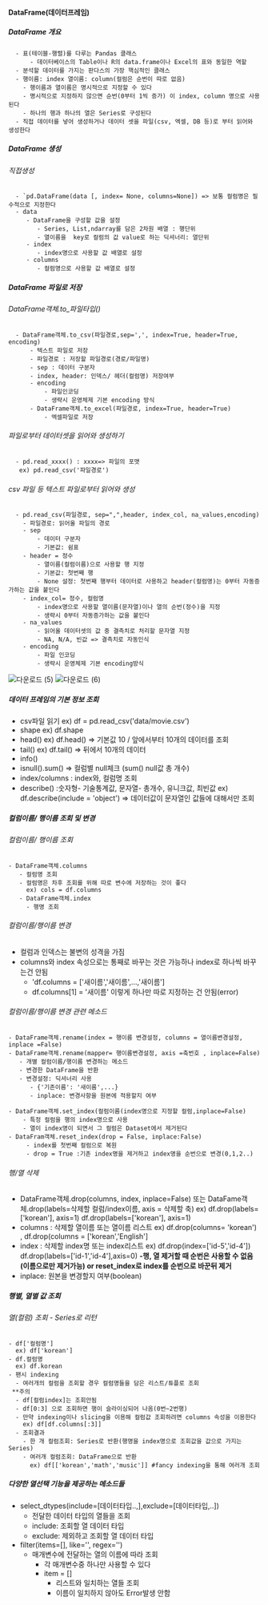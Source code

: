  #### DataFrame(데이터프레임)
 
  ##### DataFrame 개요
      - 표(테이블-행렬)를 다루는 Pandas 클래스
          - 데이터베이스의 Table이나 R의 data.frame이나 Excel의 표와 동일한 역할
      - 분석할 데이터를 가지는 판다스의 가장 핵심적인 클래스
      - 행이름: index 열이름: column(컬럼은 순번이 따로 없음)
        - 행이름과 열이름은 명시적으로 지정할 수 있다
        - 명시적으로 지정하지 않으면 순번(0부터 1씩 증가) 이 index, column 명으로 사용된다
        - 하나의 행과 하나의 열은 Series로 구성된다
      - 직접 데이터를 넣어 생성하거나 데이터 셋을 파일(csv, 엑셀, DB 등)로 부터 읽어와 생성한다


  ##### DataFrame 생성
  
   ###### 직접생성
      - `pd.DataFrame(data [, index= None, columns=None]) => 보통 컬럼명은 필수적으로 지정한다
      - data
         - DataFrame을 구성할 값을 설정
            - Series, List,ndarray를 담은 2차원 배열 : 행단위
            - 열이름을  key로 컬럼의 값 value로 하는 딕셔너리: 열단위
         - index
            - index명으로 사용할 값 배열로 설정
         - columns
            - 컬럼명으로 사용할 값 배열로 설정

  ##### DataFrame 파일로 저장
    
   ###### DataFrame객체.to_파일타입()
      - DataFrame객체.to_csv(파일경로,sep=',', index=True, header=True, encoding)
          - 텍스트 파일로 저장
          - 파일경로 : 저장할 파일경로(경로/파일명)
          - sep : 데이터 구분자
          - index, header: 인덱스/ 헤더(컬럼명) 저장여부
          - encoding
              - 파일인코딩
              - 생략시 운영체제 기본 encoding 방식
          - DataFrame객체.to_excel(파일경로, index=True, header=True)
              - 엑셀파일로 저장

  ###### 파일로부터 데이터셋을 읽어와 생성하기
      - pd.read_xxxx() : xxxx=> 파일의 포맷
       ex) pd.read_csv('파일경로')
       
   ###### csv 파일 등 텍스트 파일로부터 읽어와 생성
      - pd.read_csv(파일경로, sep=",",header, index_col, na_values,encoding)
        - 파일경로: 읽어올 파일의 경로
        - sep
            - 데이터 구분자
            - 기본값: 쉼표
        - header = 정수
            - 열이름(컬럼이름)으로 사용할 행 지정
            - 기본값: 첫번째 행
            - None 설정: 첫번째 행부터 데이터로 사용하고 header(컬럼명)는 0부터 자동증가하는 값을 붙인다
        - index_col= 정수, 컬럼명
            - index명으로 사용할 열이름(문자열)이나 열의 순번(정수)을 지정
            - 생략시 0부터 자동증가하는 값을 붙인다
        - na_values
            - 읽어올 데이터셋의 값 중 결측치로 처리할 문자열 지정
            - NA, N/A, 빈값 => 결측치로 자동인식
        - encoding
            - 파일 인코딩
            - 생략시 운영체제 기본 encoding방식

![다운로드 (5)](https://user-images.githubusercontent.com/76146752/109014423-76f99580-76f7-11eb-96cb-7e57b86d6d4c.png)
![다운로드 (6)](https://user-images.githubusercontent.com/76146752/109014425-782ac280-76f7-11eb-98ab-12da07dcf8f1.png)

 ##### 데이터 프레임의 기본 정보 조회
   - csv파일 읽기
    ex) df = pd.read_csv('data/movie.csv')
   - shape
    ex) df.shape
   - head()
    ex) df.head() => 기본값 10 / 앞에서부터 10개의 데이터를 조회
   - tail()
    ex) df.tail() => 뒤에서 10개의 데이터 
   - info()
   - isnull().sum() => 컬럼별 null체크 (sum() null값 총 개수)
   - index/columns : index와, 컬럼명 조회
   - describe() :숫자형- 기술통계값, 문자열- 총개수, 유니크값, 최빈값
    ex) df.describe(include = 'object') => 데이터값이 문자열인 값들에 대해서만 조회
    
    
##### 컬럼이름/ 행이름 조회 및 변경
  ###### 컬럼이름/ 행이름 조회
    - DataFrame객체.columns
       - 컬럼명 조회
       - 컬럼명은 차후 조회를 위해 따로 변수에 저장하는 것이 좋다
         ex) cols = df.columns
       - DataFrame객체.index
         - 행명 조회

  ###### 컬럼이름/행이름 변경
   - 컬럼과 인덱스는 불변의 성격을 가짐
   - columns와 index 속성으로는 통째로 바꾸는 것은 가능하나 index로 하나씩 바꾸는건 안됨
     - 'df.columns = ['새이름','새이름',...,'새이름']
     - df.columns[1] = '새이름' 이렇게 하나만 따로 지정하는 건 안됨(error)

  ###### 컬럼이름/행이름 변경 관련 메소드
    - DataFrame객체.rename(index = 행이름 변경설정, columns = 열이름변경설정, inplace =False)
    - DataFrame객체.rename(mapper= 행이름변경설정, axis =축번호 , inplace=False)
       - 개별 컬럼이름/행이름 변경하는 메소드
       - 변경한 DataFrame을 반환
       - 변경설정: 딕셔너리 사용
          - {'기존이름': '새이름',...}
          - inplace: 변경사항을 원본에 적용할지 여부

    - DataFrame객체.set_index(컬럼이름(index명으로 지정할 컬럼,inplace=False)
        - 특정 컬럼을 행의 index명으로 사용
        - 열이 index명이 되면서 그 컬럼은 Dataset에서 제거된다
    - DataFram객체.reset_index(drop = False, inplace:False)
         - index를 첫번째 컬럼으로 복원
         - drop = True :기존 index명을 제거하고 index명을 순번으로 변경(0,1,2..)

 ###### 행/열 삭제
   - DataFrame객체.drop(columns, index, inplace=False) 또는 DataFame객체.drop(labels=삭제할 컬럼/index이름, axis = 삭제할 축)
    ex) df.drop(labels=['korean'], axis=1)
        df.drop(labels=['korean'], axis=1)
   - columns : 삭제할 열이름 또는 열이름 리스트
    ex) df.drop(columns= 'korean') , df.drop(columns = ['korean','English']
   - index : 삭제할 index명 또는 index리스트
    ex) df.drop(index=['id-5','id-4'])
        df.drop(labels=['id-1','id-4'],axis=0)
    **-행, 열 제거할 때 순번은 사용할 수 없음(이름으로만 제거가능) or reset_index로 index를 순번으로 바꾼뒤 제거** 
   - inplace: 원본을 변경할지 여부(boolean) 

 ##### 행별, 열별 값 조회
  ###### 열(컬럼) 조회 - Series로 리턴
  
    - df['컬럼명']
      ex) df['korean']
    - df.컬럼명
      ex) df.korean
    - 팬시 indexing
      - 여러개의 컬럼을 조회할 경우 컬럼명들을 담은 리스트/튜플로 조회
     **주의
      - df[컬럼index]는 조회안됨
      - df[0:3] 으로 조회하면 행이 슬라이싱되어 나옴(0번~2번행)
      - 만약 indexing이나 slicing을 이용해 컬럼값 조회하려면 columns 속성을 이용한다
        ex) df[df.columns[:3]]
      - 조회결과
        - 한 개 컬럼조회: Series로 반환(행명을 index명으로 조회값을 값으로 가지는 Series)
        - 여러개 컬럼조회: DataFrame으로 반환
          ex) df[['korean','math','music']] #fancy indexing을 통해 여러개 조회
      
##### 다양한 열선택 기능을 제공하는 메소드들
   
   - select_dtypes(include=[데이터타입..,],exclude=[데이터타입,..])
     - 전달한 데이터 타입의 열들을 조회
     - include: 조회할 열 데이터 타입
     - exclude: 제외하고 조회할 열 데이터 타입
   - filter(items=[], like='', regex='')
     - 매개변수에 전달하는 열의 이름에 따라 조회
        - 각 매개변수중 하나만 사용할 수 있다
        - item = []
           - 리스트와 일치하는 열들 조회
           - 이름이 일치하지 않아도 Error발생 안함
